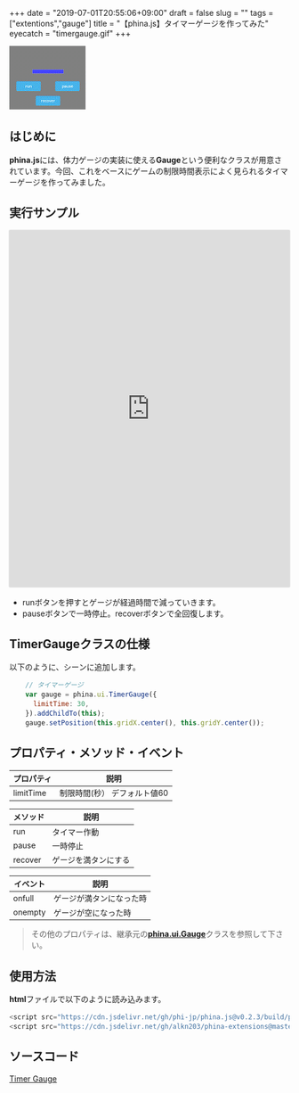 +++
date = "2019-07-01T20:55:06+09:00"
draft = false
slug = ""
tags = ["extentions","gauge"]
title = "【phina.js】タイマーゲージを作ってみた"
eyecatch = "timergauge.gif"
+++

![timergauge.gif](timergauge.gif)

## はじめに
**phina.js**には、体力ゲージの実装に使える**Gauge**という便利なクラスが用意されています。今回、これをベースにゲームの制限時間表示によく見られるタイマーゲージを作ってみました。

## 実行サンプル
<div class='runstant'><iframe src='https://runstant.com/alkn203/projects/7eab89e2/full' width='100%' height='640px' style='border:0px;box-shadow:0px 0px 2px 0px #aaa'></iframe></div>

* runボタンを押すとゲージが経過時間で減っていきます。
* pauseボタンで一時停止。recoverボタンで全回復します。

## TimerGaugeクラスの仕様
以下のように、シーンに追加します。

```javascript
    // タイマーゲージ
    var gauge = phina.ui.TimerGauge({
      limitTime: 30,
    }).addChildTo(this);
    gauge.setPosition(this.gridX.center(), this.gridY.center());
```

## プロパティ・メソッド・イベント

| プロパティ | 説明 |
| ---  | --- |
| limitTime  | 制限時間(秒） デフォルト値60|

| メソッド | 説明 |
| ---  | --- |
| run  | タイマー作動 |
| pause | 一時停止 |
| recover | ゲージを満タンにする |

| イベント | 説明 |
| ---  | --- |
| onfull | ゲージが満タンになった時 |
| onempty | ゲージが空になった時 |

>その他のプロパティは、継承元の[**phina.ui.Gauge**](https://github.com/phinajs/phina.js/blob/develop/src/ui/gauge.js)クラスを参照して下さい。

## 使用方法
**html**ファイルで以下のように読み込みます。

```javascript
<script src="https://cdn.jsdelivr.net/gh/phi-jp/phina.js@v0.2.3/build/phina.js"></script>
<script src="https://cdn.jsdelivr.net/gh/alkn203/phina-extensions@master/ui/timergauge.js"></script>
```

## ソースコード

[Timer Gauge](https://github.com/alkn203/phina-extensions/blob/master/ui/timergauge.js)
